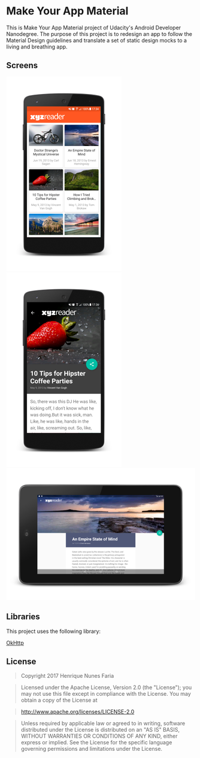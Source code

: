 Make Your App Material
======

This is Make Your App Material project of Udacity's Android Developer Nanodegree.
The purpose of this project is to redesign an app to follow the Material Design guidelines and translate a set of static design mocks to a living and breathing app.


Screens
------

![alt text](https://github.com/henriquenfaria/make-your-app-material/blob/master/art/phone_portrait_1.png "Phone Portrait 1")
![alt text](https://github.com/henriquenfaria/make-your-app-material/blob/master/art/phone_portrait_2.png "Phone Portrait 2")
![alt text](https://github.com/henriquenfaria/make-your-app-material/blob/master/art/tablet_landscape_1.png "Tablet Landscape 1")


Libraries
------

This project uses the following library:

[OkHttp](http://square.github.io/okhttp)


License
------

> Copyright 2017 Henrique Nunes Faria

> Licensed under the Apache License, Version 2.0 (the "License"); you may not use this file except in compliance with the License. You may obtain a copy of the License at

> http://www.apache.org/licenses/LICENSE-2.0

> Unless required by applicable law or agreed to in writing, software distributed under the License is distributed on an "AS IS" BASIS, WITHOUT WARRANTIES OR CONDITIONS OF ANY KIND, either express or implied. See the License for the specific language governing permissions and limitations under the License.
